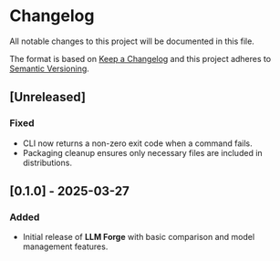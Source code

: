 # Changelog

All notable changes to this project will be documented in this file.

The format is based on [Keep a Changelog](https://keepachangelog.com/en/1.1.0/) and this project adheres to [Semantic Versioning](https://semver.org/spec/v2.0.0.html).

## [Unreleased]
### Fixed
- CLI now returns a non-zero exit code when a command fails.
- Packaging cleanup ensures only necessary files are included in distributions.

## [0.1.0] - 2025-03-27
### Added
- Initial release of **LLM Forge** with basic comparison and model management features.
